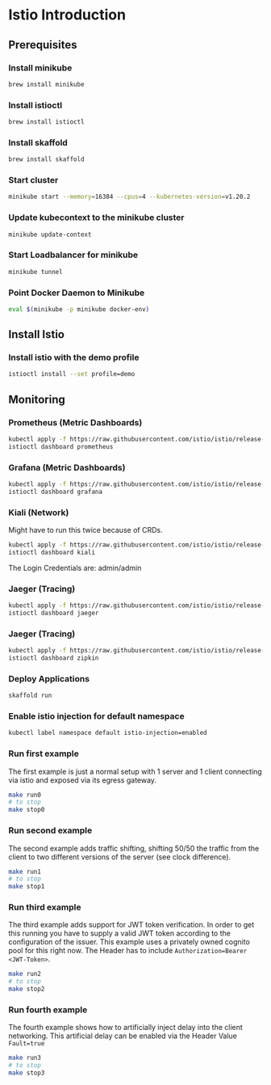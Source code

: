 # Istio Introduction

## Prerequisites 

### Install minikube
```bash
brew install minikube
```
### Install istioctl
```bash
brew install istioctl
```
### Install skaffold
```bash
brew install skaffold
```

### Start cluster
```bash
minikube start --memory=16384 --cpus=4 --kubernetes-version=v1.20.2
```

### Update kubecontext to the minikube cluster
```bash
minikube update-context
```

### Start Loadbalancer for minikube
```bash
minikube tunnel
```

### Point Docker Daemon to Minikube
```bash
eval $(minikube -p minikube docker-env)
```

## Install Istio
### Install istio with the demo profile
```bash
istioctl install --set profile=demo
```

## Monitoring
### Prometheus (Metric Dashboards)
```bash
kubectl apply -f https://raw.githubusercontent.com/istio/istio/release-1.10/samples/addons/prometheus.yaml
istioctl dashboard prometheus
```
### Grafana (Metric Dashboards)
```bash
kubectl apply -f https://raw.githubusercontent.com/istio/istio/release-1.10/samples/addons/grafana.yaml
istioctl dashboard grafana
```
### Kiali (Network)
Might have to run this twice because of CRDs.
```bash
kubectl apply -f https://raw.githubusercontent.com/istio/istio/release-1.10/samples/addons/kiali.yaml
istioctl dashboard kiali
```
The Login Credentials are: admin/admin
### Jaeger (Tracing)
```bash
kubectl apply -f https://raw.githubusercontent.com/istio/istio/release-1.10/samples/addons/jaeger.yaml
istioctl dashboard jaeger
```
### Jaeger (Tracing)
```bash
kubectl apply -f https://raw.githubusercontent.com/istio/istio/release-1.10/samples/addons/extras/zipkin.yaml
istioctl dashboard zipkin
```

### Deploy Applications
```bash
skaffold run
```

### Enable istio injection for default namespace
```bash
kubectl label namespace default istio-injection=enabled 
```

### Run first example
The first example is just a normal setup with 1 server and 1 client connecting via istio and exposed via its egress gateway.
```bash
make run0
# to stop
make stop0
```

### Run second example
The second example adds traffic shifting, shifting 50/50 the traffic from the client to two different versions of the server (see clock difference).
```bash
make run1
# to stop
make stop1
```

### Run third example
The third example adds support for JWT token verification. In order to get this running you have to supply a valid JWT token according to the configuration of the issuer.
This example uses a privately owned cognito pool for this right now.
The Header has to include `Authorization=Bearer <JWT-Token>`.
```bash
make run2
# to stop
make stop2
```

### Run fourth example
The fourth example shows how to artificially inject delay into the client networking.
This artificial delay can be enabled via the Header Value `Fault=true`
```bash
make run3
# to stop
make stop3
```
